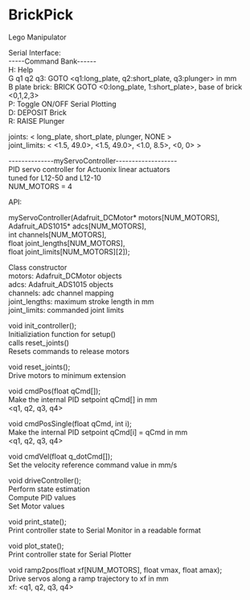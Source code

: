 # BrickPick
Lego Manipulator

Serial Interface:<br />
-----Command Bank------<br />
H: Help<br />
G q1 q2 q3: GOTO <q1:long_plate, q2:short_plate, q3:plunger> in mm<br />
B plate brick: BRICK GOTO <0:long_plate, 1:short_plate>, base of brick <0,1,2,3><br />
P: Toggle ON/OFF Serial Plotting<br />
D: DEPOSIT Brick<br />
R: RAISE Plunger<br />


joints: < long_plate, short_plate, plunger, NONE ><br />
joint_limits: < <1.5, 49.0>, <1.5, 49.0>, <1.0, 8.5>, <0, 0> ><br />



--------------myServoController-------------------<br />
PID servo controller for Actuonix linear actuators<br />
tuned for L12-50 and L12-10<br />
NUM_MOTORS = 4<br />

API:<br />

myServoController(Adafruit_DCMotor* motors[NUM_MOTORS], <br />
                  Adafruit_ADS1015* adcs[NUM_MOTORS], <br />
                  int channels[NUM_MOTORS],<br />
                  float joint_lengths[NUM_MOTORS],<br />
                  float joint_limits[NUM_MOTORS][2]);<br />

Class constructor<br />
    motors: Adafruit_DCMotor objects<br />
    adcs: Adafruit_ADS1015 objects<br />
    channels: adc channel mapping<br />
    joint_lengths: maximum stroke length in mm<br />
    joint_limits: commanded joint limits<br />


void init_controller();<br />
    Initializiation function for setup()<br />
    calls reset_joints()<br />
    Resets commands to release motors<br />


void reset_joints();<br />
    Drive motors to minimum extension<br />


void cmdPos(float qCmd[]);<br />
    Make the internal PID setpoint qCmd[] in mm<br />
    <q1, q2, q3, q4><br />


void cmdPosSingle(float qCmd, int i);<br />
    Make the internal PID setpoint qCmd[i] = qCmd in mm<br />
    <q1, q2, q3, q4><br />


void cmdVel(float q_dotCmd[]);<br />
    Set the velocity reference command value in mm/s<br />


void driveController();<br />
    Perform state estimation<br />
    Compute PID values<br />
    Set Motor values<br />


void print_state();<br />
    Print controller state to Serial Monitor in a readable format<br />


void plot_state();<br />
    Print controller state for Serial Plotter<br />


void ramp2pos(float xf[NUM_MOTORS], float vmax, float amax);<br />
    Drive servos along a ramp trajectory to xf in mm<br />
    xf: <q1, q2, q3, q4><br />
